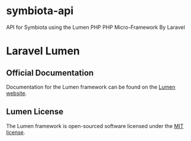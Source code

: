 # symbiota-api
API for Symbiota using the Lumen PHP PHP Micro-Framework By Laravel


# Laravel Lumen
## Official Documentation

Documentation for the Lumen framework can be found on the [Lumen website](https://lumen.laravel.com/docs).

## Lumen License

The Lumen framework is open-sourced software licensed under the [MIT license](https://opensource.org/licenses/MIT).
